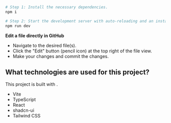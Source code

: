 ```sh

# Step 1: Install the necessary dependencies.
npm i

# Step 2: Start the development server with auto-reloading and an instant preview.
npm run dev
```

**Edit a file directly in GitHub**

- Navigate to the desired file(s).
- Click the "Edit" button (pencil icon) at the top right of the file view.
- Make your changes and commit the changes.

## What technologies are used for this project?

This project is built with .

- Vite
- TypeScript
- React
- shadcn-ui
- Tailwind CSS
